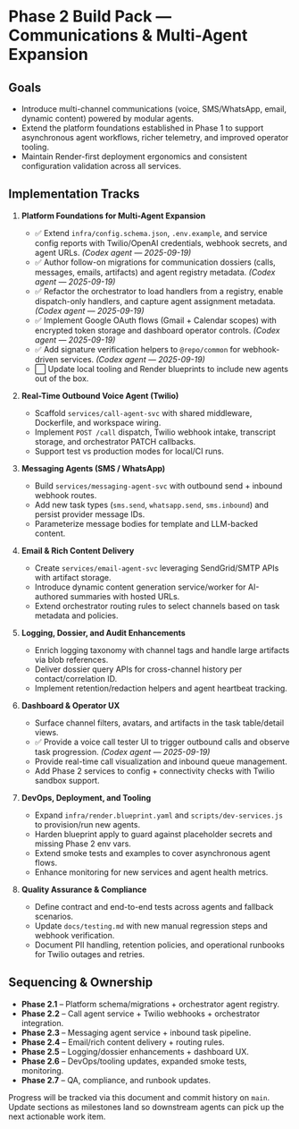 # Phase 2 Build Pack — Communications & Multi-Agent Expansion

## Goals
- Introduce multi-channel communications (voice, SMS/WhatsApp, email, dynamic content) powered by modular agents.
- Extend the platform foundations established in Phase 1 to support asynchronous agent workflows, richer telemetry, and improved operator tooling.
- Maintain Render-first deployment ergonomics and consistent configuration validation across all services.

## Implementation Tracks
1. **Platform Foundations for Multi-Agent Expansion**
   - ✅ Extend `infra/config.schema.json`, `.env.example`, and service config reports with Twilio/OpenAI credentials, webhook secrets, and agent URLs. *(Codex agent — 2025-09-19)*
   - ✅ Author follow-on migrations for communication dossiers (calls, messages, emails, artifacts) and agent registry metadata. *(Codex agent — 2025-09-19)*
   - ✅ Refactor the orchestrator to load handlers from a registry, enable dispatch-only handlers, and capture agent assignment metadata. *(Codex agent — 2025-09-19)*
   - ✅ Implement Google OAuth flows (Gmail + Calendar scopes) with encrypted token storage and dashboard operator controls. *(Codex agent — 2025-09-19)*
   - ✅ Add signature verification helpers to `@repo/common` for webhook-driven services. *(Codex agent — 2025-09-19)*
   - ⬜ Update local tooling and Render blueprints to include new agents out of the box.

2. **Real-Time Outbound Voice Agent (Twilio)**
   - Scaffold `services/call-agent-svc` with shared middleware, Dockerfile, and workspace wiring.
   - Implement `POST /call` dispatch, Twilio webhook intake, transcript storage, and orchestrator PATCH callbacks.
   - Support test vs production modes for local/CI runs.

3. **Messaging Agents (SMS / WhatsApp)**
   - Build `services/messaging-agent-svc` with outbound send + inbound webhook routes.
   - Add new task types (`sms.send`, `whatsapp.send`, `sms.inbound`) and persist provider message IDs.
   - Parameterize message bodies for template and LLM-backed content.

4. **Email & Rich Content Delivery**
   - Create `services/email-agent-svc` leveraging SendGrid/SMTP APIs with artifact storage.
   - Introduce dynamic content generation service/worker for AI-authored summaries with hosted URLs.
   - Extend orchestrator routing rules to select channels based on task metadata and policies.

5. **Logging, Dossier, and Audit Enhancements**
   - Enrich logging taxonomy with channel tags and handle large artifacts via blob references.
   - Deliver dossier query APIs for cross-channel history per contact/correlation ID.
   - Implement retention/redaction helpers and agent heartbeat tracking.

6. **Dashboard & Operator UX**
   - Surface channel filters, avatars, and artifacts in the task table/detail views.
   - ✅ Provide a voice call tester UI to trigger outbound calls and observe task progression. *(Codex agent — 2025-09-19)*
   - Provide real-time call visualization and inbound queue management.
   - Add Phase 2 services to config + connectivity checks with Twilio sandbox support.

7. **DevOps, Deployment, and Tooling**
   - Expand `infra/render.blueprint.yaml` and `scripts/dev-services.js` to provision/run new agents.
   - Harden blueprint apply to guard against placeholder secrets and missing Phase 2 env vars.
   - Extend smoke tests and examples to cover asynchronous agent flows.
   - Enhance monitoring for new services and agent health metrics.

8. **Quality Assurance & Compliance**
   - Define contract and end-to-end tests across agents and fallback scenarios.
   - Update `docs/testing.md` with new manual regression steps and webhook verification.
   - Document PII handling, retention policies, and operational runbooks for Twilio outages and retries.

## Sequencing & Ownership
- **Phase 2.1** – Platform schema/migrations + orchestrator agent registry.
- **Phase 2.2** – Call agent service + Twilio webhooks + orchestrator integration.
- **Phase 2.3** – Messaging agent service + inbound task pipeline.
- **Phase 2.4** – Email/rich content delivery + routing rules.
- **Phase 2.5** – Logging/dossier enhancements + dashboard UX.
- **Phase 2.6** – DevOps/tooling updates, expanded smoke tests, monitoring.
- **Phase 2.7** – QA, compliance, and runbook updates.

Progress will be tracked via this document and commit history on `main`. Update sections as milestones land so downstream agents can pick up the next actionable work item.
